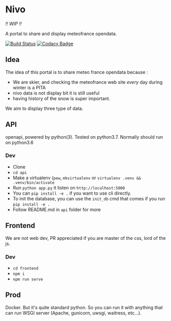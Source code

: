 # Nivo

*!! WIP !!*

A portal to share and display meteofrance opendata.

[![Build Status](https://travis-ci.org/RemiDesgrange/nivo.svg?branch=master)](https://travis-ci.org/RemiDesgrange/nivo)
[![Codacy Badge](https://api.codacy.com/project/badge/Grade/0d05d913551f4ecab75cc042cdb4ae9f)](https://www.codacy.com/app/RemiDesgrange/nivo?utm_source=github.com&amp;utm_medium=referral&amp;utm_content=RemiDesgrange/nivo&amp;utm_campaign=Badge_Grade)

## Idea

The idea of this portal is to share meteo france opendata because :

*  We are skier, and checking the meteofrance web site *every* day during winter is a PITA
*  nivo data is not display bit it is still useful
*  having history of the snow is super important.

We aim to display three type of data.

## API

openapi, powered by python(3). Tested on python3.7. Normally should run on python3.6

### Dev

*  Clone
*  `cd api`
*  Make a virtualenv (`pew`, `mkvirtualenv` or `virtualenv .venv && .venv/bin/activate`
*  Run `python app.py` it listen on `http://localhost:5000`
*  You can `pip install -e .` if you want to use cli directly.
*  To init the database, you can use the `init_db` cmd that comes if you run `pip install -e .`
*  Follow README.md in `api` folder for more

## Frontend

We are not web dev, PR appreciated if you are master of the css, lord of the js.

### Dev

*  `cd frontend`
*  `npm i`
*  `npm run serve`

## Prod

Docker. But it's quite standard python. So you can run it with anything that can run WSGI server
(Apache, gunicorn, uwsgi, waitress, etc...).
